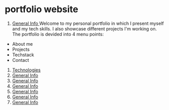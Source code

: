 # portfolio website

1. [ General Info ](#general-info)
Welcome to my personal portfolio in which I present myself and my tech skills. I also showcase different projects I'm working on. 
The portfolio is devided into 4 menu points:
- About me
- Projects
- Techstack
- Contact
1. [ Technologies ](#technologies)
1. [ General Info ](#general-info)
1. [ General Info ](#general-info)
1. [ General Info ](#general-info)
1. [ General Info ](#general-info)
1. [ General Info ](#general-info)
1. [ General Info ](#general-info)